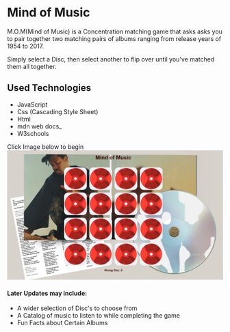 # Mind of Music

M.O.M(Mind of Music) is a Concentration matching game that asks asks you to
pair together two matching pairs of albums ranging from release years of 1954 to 2017.

Simply select a Disc, then select another to flip over until you've matched
them all together.



## Used Technologies

- JavaScript
- Css (Cascading Style Sheet)
- Html
- mdn web docs_
- W3schools

Click Image below to begin
[![Click here to Match](images/disc.png
)](https://bybrandon.github.io/Concentration-Project/)

#### Later Updates may include:

- A wider selection of Disc's to choose from
- A Catalog of music to listen to while completing the game
- Fun Facts about Certain Albums
